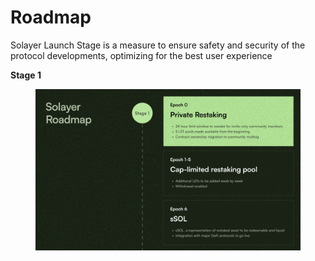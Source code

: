 # Roadmap

Solayer Launch Stage is a measure to ensure safety and security of the protocol developments, optimizing for the best user experience&#x20;

**Stage 1**

<figure><img src="../.gitbook/assets/image (2) (1) (1).png" alt=""><figcaption></figcaption></figure>

